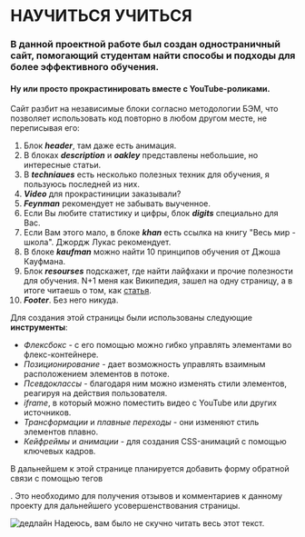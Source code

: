 # НАУЧИТЬСЯ УЧИТЬСЯ

### В данной проектной работе был создан одностраничный сайт, помогающий студентам найти способы и подходы для более эффективного обучения.
#### Ну или просто прокрастинировать вместе с YouTube-роликами.

Сайт разбит на независимые блоки согласно методологии БЭМ, что позволяет использовать код повторно в любом другом месте, не переписывая его:

1. Блок ***header***, там даже есть анимация.
2. В блоках ***description*** и ***oakley*** представлены небольшие, но интересные статьи.
3. В ***techniaues*** есть несколько полезных техник для обучения, я пользуюсь последней из них.
4. ***Video*** для прокрастиниции заказывали?
5. ***Feynman*** рекомендует не забывать выученное.
6. Если Вы любите статистику и цифры, блок ***digits*** специально для Вас.
7. Если Вам этого мало, в блоке ***khan*** есть ссылка на книгу "Весь мир - школа". Джордж Лукас рекомендует.
8. В блоке ***kaufman*** можно найти 10 принципов обучения от Джоша Кауфмана.
9. Блок ***resourses*** подскажет, где найти лайфхаки и прочие полезности для обучения. N+1 меня как Википедия, зашел на одну страницу, а в итоге читаешь о том, как [статья](https://nplus1.dev/news/2022/07/04/plant-boolean "Генетики научили клетки растений выполнять логические операции").
10. ***Footer***. Без него никуда.

Для создания этой страницы были использованы следующие __инструменты__:
* _Флексбокс_ - с его помощью можно гибко управлять элементами во флекс-контейнере.
* _Позиционирование_ - дает возможность управлять взаимным расположением элементов в потоке.
* _Псевдоклассы_ - благодаря ним можно изменять стили элементов, реагируя на действия пользователя.
* _iframe_, в который можно поместить видео с YouTube или других источников.
* _Трансформации_ и _плавные переходы_ - они изменяют стиль элементов плавно.
* _Кейфреймы_ и _анимации_ - для создания CSS-анимаций с помощью ключевых кадров.

В дальнейшем к этой странице планируется добавить форму обратной связи с помощью тегов <form></form>. Это необходимо для получения отзывов и комментариев к данному проекту для дальнейшего усовершенствования страницы.

![дедлайн](https://www.b17.ru/foto/uploaded/upl_1604329764_277460_dj2ns.jpg "дедлайн")
Надеюсь, вам было не скучно читать весь этот текст.


